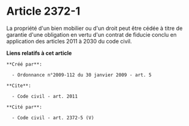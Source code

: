 # Article 2372-1

La propriété d'un bien mobilier ou d'un droit peut être cédée à titre de garantie d'une obligation en vertu d'un contrat de
fiducie conclu en application des articles 2011 à 2030 du code civil.

**Liens relatifs à cet article**

	**Créé par**:

	  - Ordonnance n°2009-112 du 30 janvier 2009 - art. 5

	**Cite**:

	  - Code civil - art. 2011

	**Cité par**:

	  - Code civil - art. 2372-5 (V)
